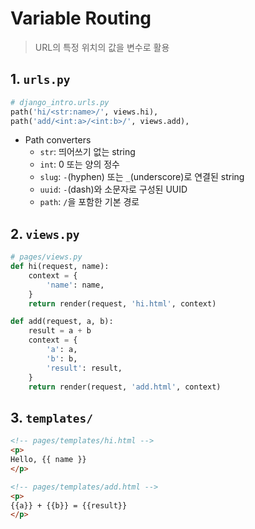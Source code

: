 # Variable Routing

> URL의 특정 위치의 값을 변수로 활용

## 1. `urls.py`

```py
# django_intro.urls.py
path('hi/<str:name>/', views.hi),
path('add/<int:a>/<int:b>/', views.add),
```

- Path converters
    - `str`: 띄어쓰기 없는 string
    - `int`: 0 또는 양의 정수
    - `slug`: `-`(hyphen) 또는 `_`(underscore)로 연결된 string
    - `uuid`: `-`(dash)와 소문자로 구성된 UUID
    - `path`: `/`을 포함한 기본 경로

## 2. `views.py`

```py
# pages/views.py
def hi(request, name):
    context = {
        'name': name,
    }
    return render(request, 'hi.html', context)

def add(request, a, b):
    result = a + b
    context = {
        'a': a,
        'b': b,
        'result': result,
    }
    return render(request, 'add.html', context)
```

## 3. `templates/`

```html
<!-- pages/templates/hi.html -->
<p>
Hello, {{ name }}
</p>
```

```html
<!-- pages/templates/add.html -->
<p>
{{a}} + {{b}} = {{result}}
</p>
```
